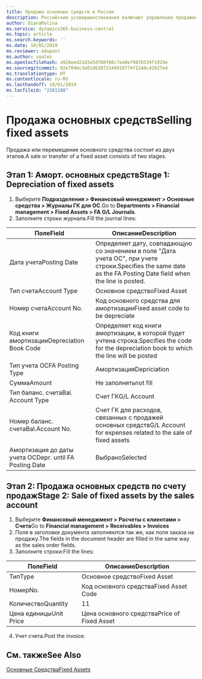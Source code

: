 ```yaml
---
title: Продажа основных средств в России
description: Российские усовершенствования включают управление продажей или перемещением основных средств.
author: DianaMalina
ms.service: dynamics365-business-central
ms.topic: article
ms.search.keywords: ''
ms.date: 10/01/2019
ms.reviewer: edupont
ms.author: soalex
ms.openlocfilehash: a928eed21d3a5df80f86c7ea8e798fb539f1929e
ms.sourcegitcommit: 02e704bc3e01d62072144919774f1244c42827e4
ms.translationtype: HT
ms.contentlocale: ru-RU
ms.lasthandoff: 10/01/2019
ms.locfileid: "2301188"
---
```

# <a name="selling-fixed-assets"></a><span data-ttu-id="89980-103">Продажа основных средств</span><span class="sxs-lookup"><span data-stu-id="89980-103">Selling fixed assets</span></span>

<span data-ttu-id="89980-104">Продажа или перемещение основного средства состоит из двух этапов.</span><span class="sxs-lookup"><span data-stu-id="89980-104">A sale or transfer of a fixed asset consists of two stages.</span></span>

## <a name="stage-1-depreciation-of-fixed-assets"></a><span data-ttu-id="89980-105">Этап 1: Аморт. основных средств</span><span class="sxs-lookup"><span data-stu-id="89980-105">Stage 1: Depreciation of fixed assets</span></span>

1. <span data-ttu-id="89980-106">Выберите **Подразделения > Финансовый менеджмент > Основные средства > Журналы ГК для ОС**.</span><span class="sxs-lookup"><span data-stu-id="89980-106">Go to **Departments > Financial management > Fixed Assets > FA G/L Journals**.</span></span>
2. <span data-ttu-id="89980-107">Заполните строки журнала.</span><span class="sxs-lookup"><span data-stu-id="89980-107">Fill the journal lines:</span></span>

| <span data-ttu-id="89980-108">Поле</span><span class="sxs-lookup"><span data-stu-id="89980-108">Field</span></span>                       | <span data-ttu-id="89980-109">Описание</span><span class="sxs-lookup"><span data-stu-id="89980-109">Description</span></span>                                                  |
| --------------------------- | ------------------------------------------------------------ |
| <span data-ttu-id="89980-110">Дата учета</span><span class="sxs-lookup"><span data-stu-id="89980-110">Posting Date</span></span>                | <span data-ttu-id="89980-111">Определяет дату, совпадающую со значением в поле "Дата учета ОС", при учете строки.</span><span class="sxs-lookup"><span data-stu-id="89980-111">Specifies the same date as the FA Posting Date field when the line is posted.</span></span> |
| <span data-ttu-id="89980-112">Тип счета</span><span class="sxs-lookup"><span data-stu-id="89980-112">Account Type</span></span>                | <span data-ttu-id="89980-113">Основное средство</span><span class="sxs-lookup"><span data-stu-id="89980-113">Fixed Asset</span></span>                                                  |
| <span data-ttu-id="89980-114">Номер счета</span><span class="sxs-lookup"><span data-stu-id="89980-114">Account No.</span></span>                 | <span data-ttu-id="89980-115">Код основного средства для амортизации</span><span class="sxs-lookup"><span data-stu-id="89980-115">Fixed asset code to be depreciate</span></span>                            |
| <span data-ttu-id="89980-116">Код книги амортизации</span><span class="sxs-lookup"><span data-stu-id="89980-116">Depreciation Book Code</span></span>      | <span data-ttu-id="89980-117">Определяет код книги амортизации, в которой будет учтена строка.</span><span class="sxs-lookup"><span data-stu-id="89980-117">Specifies the code for the depreciation book to which the line will be posted</span></span> |
| <span data-ttu-id="89980-118">Тип учета ОС</span><span class="sxs-lookup"><span data-stu-id="89980-118">FA Posting Type</span></span>             | <span data-ttu-id="89980-119">Амортизация</span><span class="sxs-lookup"><span data-stu-id="89980-119">Depriciation</span></span>                                                 |
| <span data-ttu-id="89980-120">Сумма</span><span class="sxs-lookup"><span data-stu-id="89980-120">Amount</span></span>                      | <span data-ttu-id="89980-121">Не заполнять</span><span class="sxs-lookup"><span data-stu-id="89980-121">not fill</span></span>                                                     |
| <span data-ttu-id="89980-122">Тип баланс. счета</span><span class="sxs-lookup"><span data-stu-id="89980-122">Bal. Account Type</span></span>           | <span data-ttu-id="89980-123">Счет ГК</span><span class="sxs-lookup"><span data-stu-id="89980-123">G/L Account</span></span>                                                  |
| <span data-ttu-id="89980-124">Номер баланс. счета</span><span class="sxs-lookup"><span data-stu-id="89980-124">Bal.Account No.</span></span>             | <span data-ttu-id="89980-125">Счет ГК для расходов, связанных с продажей основных средств</span><span class="sxs-lookup"><span data-stu-id="89980-125">G/L Account for expenses related to the sale of fixed assets</span></span> |
| <span data-ttu-id="89980-126">Амортизация до даты учета ОС</span><span class="sxs-lookup"><span data-stu-id="89980-126">Depr. until FA Posting Date</span></span> | <span data-ttu-id="89980-127">Выбрано</span><span class="sxs-lookup"><span data-stu-id="89980-127">Selected</span></span>                                                     |

## <a name="stage-2-sale-of-fixed-assets-by-the-sales-account"></a><span data-ttu-id="89980-128">Этап 2: Продажа основных средств по счету продаж</span><span class="sxs-lookup"><span data-stu-id="89980-128">Stage 2: Sale of fixed assets by the sales account</span></span>

1. <span data-ttu-id="89980-129">Выберите **Финансовый менеджмент > Расчеты с клиентами > Счета**</span><span class="sxs-lookup"><span data-stu-id="89980-129">Go to **Financial management > Receivables > Invoices**</span></span>
2. <span data-ttu-id="89980-130">Поля в заголовке документа заполняются так же, как поля заказа на продажу.</span><span class="sxs-lookup"><span data-stu-id="89980-130">The fields in the document header are filled in the same way as the sales order fields.</span></span>
3. <span data-ttu-id="89980-131">Заполните строки:</span><span class="sxs-lookup"><span data-stu-id="89980-131">Fill the lines:</span></span>

| <span data-ttu-id="89980-132">Поле</span><span class="sxs-lookup"><span data-stu-id="89980-132">Field</span></span>      | <span data-ttu-id="89980-133">Описание</span><span class="sxs-lookup"><span data-stu-id="89980-133">Description</span></span>          |
| ---------- | -------------------- |
| <span data-ttu-id="89980-134">Тип</span><span class="sxs-lookup"><span data-stu-id="89980-134">Type</span></span>       | <span data-ttu-id="89980-135">Основное средство</span><span class="sxs-lookup"><span data-stu-id="89980-135">Fixed Asset</span></span>          |
| <span data-ttu-id="89980-136">Номер</span><span class="sxs-lookup"><span data-stu-id="89980-136">No.</span></span>        | <span data-ttu-id="89980-137">Код основного средства</span><span class="sxs-lookup"><span data-stu-id="89980-137">Fixed Asset Code</span></span>     |
| <span data-ttu-id="89980-138">Количество</span><span class="sxs-lookup"><span data-stu-id="89980-138">Quantity</span></span>   | <span data-ttu-id="89980-139">1</span><span class="sxs-lookup"><span data-stu-id="89980-139">1</span></span>                    |
| <span data-ttu-id="89980-140">Цена единицы</span><span class="sxs-lookup"><span data-stu-id="89980-140">Unit Price</span></span> | <span data-ttu-id="89980-141">Цена основного средства</span><span class="sxs-lookup"><span data-stu-id="89980-141">Price of Fixed Asset</span></span> |

4. <span data-ttu-id="89980-142">Учет счета.</span><span class="sxs-lookup"><span data-stu-id="89980-142">Post the invoice.</span></span>

## <a name="see-also"></a><span data-ttu-id="89980-143">См. также</span><span class="sxs-lookup"><span data-stu-id="89980-143">See Also</span></span>

[<span data-ttu-id="89980-144">Основные Средства</span><span class="sxs-lookup"><span data-stu-id="89980-144">Fixed Assets</span></span>](fixed-assets.md)  

